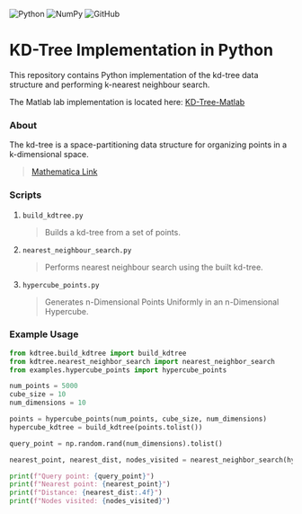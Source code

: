 ![Python](https://img.shields.io/badge/Python-3670A0?style=plastic&logo=python&logoColor=ffdd54) ![NumPy](https://img.shields.io/badge/Numpy-777BB4.svg?style=plastic&logo=numpy&logoColor=white) ![GitHub](https://img.shields.io/github/license/Ramy-Badr-Ahmed/KD-Tree-Python?style=plastic&cached)

# KD-Tree Implementation in Python

This repository contains Python implementation of the kd-tree data structure and performing k-nearest neighbour search.

The Matlab lab implementation is located here: [KD-Tree-Matlab](https://github.com/Ramy-Badr-Ahmed/KD-Tree-Matlab)

### About
The kd-tree is a space-partitioning data structure for organizing points in a k-dimensional space.

> [Mathematica Link](https://reference.wolfram.com/language/ref/datastructure/KDTree.html)

### Scripts

1. `build_kdtree.py`

   > Builds a kd-tree from a set of points.

2. `nearest_neighbour_search.py`

   > Performs nearest neighbour search using the built kd-tree.

3. `hypercube_points.py`

   > Generates n-Dimensional Points Uniformly in an n-Dimensional Hypercube.

### Example Usage

```python
from kdtree.build_kdtree import build_kdtree
from kdtree.nearest_neighbor_search import nearest_neighbor_search
from examples.hypercube_points import hypercube_points

num_points = 5000
cube_size = 10
num_dimensions = 10

points = hypercube_points(num_points, cube_size, num_dimensions)
hypercube_kdtree = build_kdtree(points.tolist())

query_point = np.random.rand(num_dimensions).tolist()

nearest_point, nearest_dist, nodes_visited = nearest_neighbor_search(hypercube_kdtree, query_point)

print(f"Query point: {query_point}")
print(f"Nearest point: {nearest_point}")
print(f"Distance: {nearest_dist:.4f}")
print(f"Nodes visited: {nodes_visited}")
